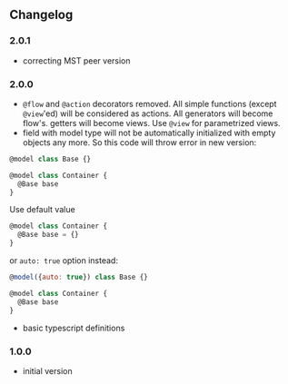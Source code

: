 ## Changelog

### 2.0.1

- correcting MST peer version

### 2.0.0

- `@flow` and `@action` decorators removed. All simple functions
(except `@view`'ed) will be considered as actions. All generators will become
flow's. getters will become views. Use `@view` for parametrized views.
- field with model type will not be automatically initialized with empty objects
any more. So this code will throw error in new version:
```js
@model class Base {}

@model class Container {
  @Base base
}
```

Use default value
```js
@model class Container {
  @Base base = {}
}
```
or `auto: true` option instead:
```js
@model({auto: true}) class Base {}

@model class Container {
  @Base base
}
```
- basic typescript definitions

### 1.0.0

- initial version
